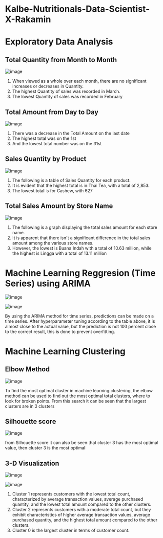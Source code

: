 # Kalbe-Nutritionals-Data-Scientist-X-Rakamin

# Exploratory Data Analysis

## Total Quantity from Month to Month

![image](https://github.com/pwirap/Kalbe-Nutritionals-Data-Scientist-X-Rakamin/assets/99533745/829a2779-40a0-41b3-bf89-4225e8c164c3)

1. When viewed as a whole over each month, there are no significant increases or decreases in Quantity.
2. The highest Quantity of sales was recorded in March.
3. The lowest Quantity of sales was recorded in February

##  Total Amount from Day to Day

![image](https://github.com/pwirap/Kalbe-Nutritionals-Data-Scientist-X-Rakamin/assets/99533745/ee001126-66f7-433c-8cde-da96728f6f4c)

1. There was a decrease in the Total Amount on the last date
2. The highest total was on the 1st
3. And the lowest total number was on the 31st

## Sales Quantity by Product

![image](https://github.com/pwirap/Kalbe-Nutritionals-Data-Scientist-X-Rakamin/assets/99533745/9d91a74c-9524-423b-b7da-d8acc24783bf)

1. The following is a table of Sales Quantity for each product.
2. It is evident that the highest total is in Thai Tea, with a total of 2,853.
3. The lowest total is for Cashew, with 627

## Total Sales Amount by Store Name

![image](https://github.com/pwirap/Kalbe-Nutritionals-Data-Scientist-X-Rakamin/assets/99533745/cb168924-7f0b-489f-acf5-643ddfb3c065)

1. The following is a graph displaying the total sales amount for each store name.
2. It is apparent that there isn't a significant difference in the total sales amount among the various store names.
3. However, the lowest is Buana Indah with a total of 10.63 million, while the highest is Lingga with a total of 13.11 million

# Machine Learning Reggresion (Time Series) using ARIMA

![image](https://github.com/pwirap/Kalbe-Nutritionals-Data-Scientist-X-Rakamin/assets/99533745/99a2c9bf-d3a6-4aac-8196-fe584fe7c4f7)

![image](https://github.com/pwirap/Kalbe-Nutritionals-Data-Scientist-X-Rakamin/assets/99533745/72d4f044-b67d-4d59-9c80-1295324a1b91)

By using the ARIMA method for time series, predictions can be made on a time series. After hyperparameter tuning according to the table above, it is almost close to the actual value, but the prediction is not 100 percent close to the correct result, this is done to prevent overfitting.

# Machine Learning Clustering

## Elbow Method 

![image](https://github.com/pwirap/Kalbe-Nutritionals-Data-Scientist-X-Rakamin/assets/99533745/756af133-9f51-4bb3-8770-1194e8ee41af)

To find the most optimal cluster in machine learning clustering, the elbow method can be used to find out the most optimal total clusters, where to look for broken points. From this search it can be seen that the largest clusters are in 3 clusters

## Silhouette score

![image](https://github.com/pwirap/Kalbe-Nutritionals-Data-Scientist-X-Rakamin/assets/99533745/b239d69e-c534-4590-9e2c-1c9e2581bf84)

from Silhouette score it can also be seen that cluster 3 has the most optimal value, then cluster 3 is the most optimal

## 3-D Visualization

![image](https://github.com/pwirap/Kalbe-Nutritionals-Data-Scientist-X-Rakamin/assets/99533745/1d45d704-b699-495c-a4c8-4135a42ba494)

![image](https://github.com/pwirap/Kalbe-Nutritionals-Data-Scientist-X-Rakamin/assets/99533745/987408c1-490d-4647-a428-725390aa8e41)

1. Cluster 1 represents customers with the lowest total count, characterized by average transaction values, average purchased quantity, and the lowest total amount compared to the other clusters.
2. Cluster 2 represents customers with a moderate total count, but they exhibit characteristics of higher average transaction values, average purchased quantity, and the highest total amount compared to the other clusters.
3. Cluster 0 is the largest cluster in terms of customer count.
